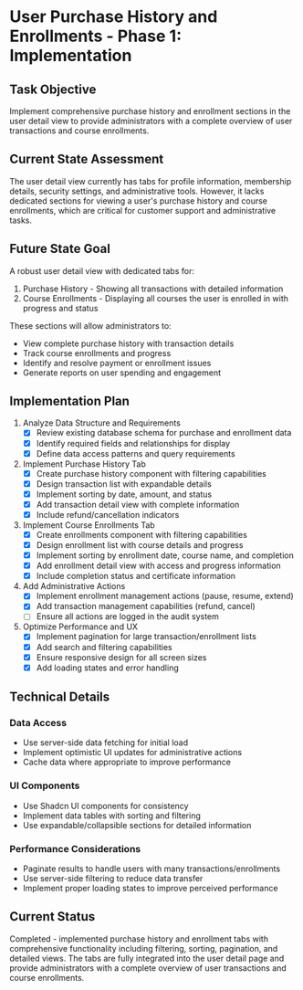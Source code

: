 # User Purchase History and Enrollments - Phase 1: Implementation

## Task Objective
Implement comprehensive purchase history and enrollment sections in the user detail view to provide administrators with a complete overview of user transactions and course enrollments.

## Current State Assessment
The user detail view currently has tabs for profile information, membership details, security settings, and administrative tools. However, it lacks dedicated sections for viewing a user's purchase history and course enrollments, which are critical for customer support and administrative tasks.

## Future State Goal
A robust user detail view with dedicated tabs for:
1. Purchase History - Showing all transactions with detailed information
2. Course Enrollments - Displaying all courses the user is enrolled in with progress and status

These sections will allow administrators to:
- View complete purchase history with transaction details
- Track course enrollments and progress
- Identify and resolve payment or enrollment issues
- Generate reports on user spending and engagement

## Implementation Plan

1. Analyze Data Structure and Requirements
   - [x] Review existing database schema for purchase and enrollment data
   - [x] Identify required fields and relationships for display
   - [x] Define data access patterns and query requirements

2. Implement Purchase History Tab
   - [x] Create purchase history component with filtering capabilities
   - [x] Design transaction list with expandable details
   - [x] Implement sorting by date, amount, and status
   - [x] Add transaction detail view with complete information
   - [x] Include refund/cancellation indicators

3. Implement Course Enrollments Tab
   - [x] Create enrollments component with filtering capabilities
   - [x] Design enrollment list with course details and progress
   - [x] Implement sorting by enrollment date, course name, and completion
   - [x] Add enrollment detail view with access and progress information
   - [x] Include completion status and certificate information

4. Add Administrative Actions
   - [x] Implement enrollment management actions (pause, resume, extend)
   - [x] Add transaction management capabilities (refund, cancel)
   - [ ] Ensure all actions are logged in the audit system

5. Optimize Performance and UX
   - [x] Implement pagination for large transaction/enrollment lists
   - [x] Add search and filtering capabilities
   - [x] Ensure responsive design for all screen sizes
   - [x] Add loading states and error handling

## Technical Details

### Data Access
- Use server-side data fetching for initial load
- Implement optimistic UI updates for administrative actions
- Cache data where appropriate to improve performance

### UI Components
- Use Shadcn UI components for consistency
- Implement data tables with sorting and filtering
- Use expandable/collapsible sections for detailed information

### Performance Considerations
- Paginate results to handle users with many transactions/enrollments
- Use server-side filtering to reduce data transfer
- Implement proper loading states to improve perceived performance

## Current Status
Completed - implemented purchase history and enrollment tabs with comprehensive functionality including filtering, sorting, pagination, and detailed views. The tabs are fully integrated into the user detail page and provide administrators with a complete overview of user transactions and course enrollments.
